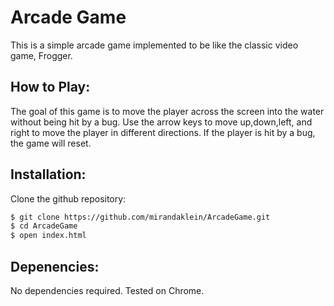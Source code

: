 # Arcade Game

This is a simple arcade game implemented to be like the classic video game, Frogger. 

## How to Play:
The goal of this game is to move the player across the screen into the water without being hit by a bug. Use the arrow keys to move up,down,left, and right to move the player in different directions. If the player is hit by a bug, the game will reset.

## Installation:

Clone the github repository:
```bash
$ git clone https://github.com/mirandaklein/ArcadeGame.git
$ cd ArcadeGame
$ open index.html
```

## Depenencies:
No dependencies required. Tested on Chrome.